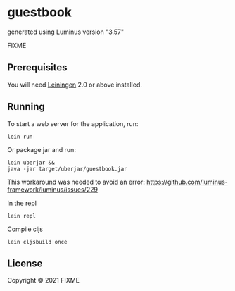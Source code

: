 # guestbook

generated using Luminus version "3.57"

FIXME

## Prerequisites

You will need [Leiningen][1] 2.0 or above installed.

[1]: https://github.com/technomancy/leiningen

## Running

To start a web server for the application, run:

    lein run 

Or package jar and run: 
    
    lein uberjar &&
    java -jar target/uberjar/guestbook.jar 

This workaround was needed to avoid an error: https://github.com/luminus-framework/luminus/issues/229


In the repl

    lein repl


Compile cljs

    lein cljsbuild once

## License

Copyright © 2021 FIXME
